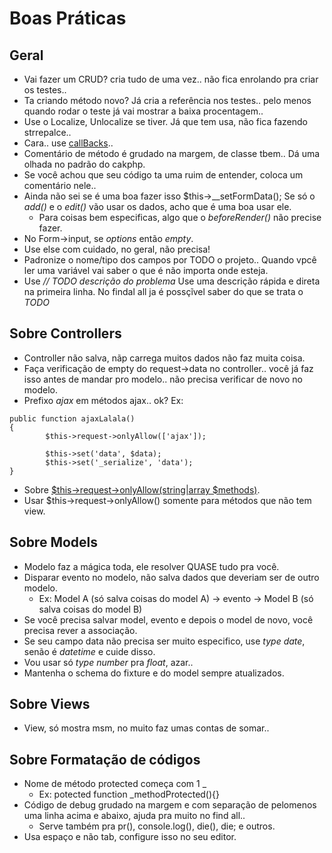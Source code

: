 Boas Práticas
==============

## Geral
* Vai fazer um CRUD? cria tudo de uma vez.. não fica enrolando pra criar os testes..
* Ta criando método novo? Já cria a referência nos testes.. pelo menos quando rodar o teste já vai mostrar a baixa procentagem..
* Use o Localize, Unlocalize se tiver. Já que tem usa, não fica fazendo strrepalce..
* Cara.. use [callBacks](http://book.cakephp.org/2.0/en/models/callback-methods.html)..
* Comentário de método é grudado na margem, de classe tbem.. Dá uma olhada no padrão do cakphp.
* Se você achou que seu código ta uma ruim de entender, coloca um comentário nele..
* Ainda não sei se é uma boa fazer isso $this->__setFormData(); Se só o *add()* e o *edit()* vão usar os dados, acho que é uma boa usar ele.
	*  Para coisas bem especificas, algo que o *beforeRender()* não precise fazer.
* No Form->input, se *options* então *empty*.
* Use else com cuidado, no geral, não precisa!
* Padronize o nome/tipo dos campos por TODO o projeto.. Quando vpcê ler uma variável vai saber o que é não importa onde esteja.
* Use *// TODO descrição do problema* Use uma descrição rápida e direta na primeira linha. No findal all ja é possçĩvel saber do que se trata o *TODO*

## Sobre Controllers
* Controller não salva, nãp carrega muitos dados não faz muita coisa.
* Faça verificação de empty do request->data no controller.. você já faz isso antes de mandar pro modelo.. não precisa verificar de novo no modelo.
* Prefixo *ajax* em métodos ajax.. ok?
    Ex:
```
public function ajaxLalala()
{
		$this->request->onlyAllow(['ajax']);

		$this->set('data', $data);
		$this->set('_serialize', 'data');
}
```
* Sobre [$this->request->onlyAllow(string|array $methods)](http://api.cakephp.org/2.4/class-CakeRequest.html#_onlyAllow).
* Usar $this->request->onlyAllow() somente para métodos que não tem view.

## Sobre Models
* Modelo faz a mágica toda, ele resolver QUASE tudo pra você.
* Disparar evento no modelo, não salva dados que deveriam ser de outro modelo.
	* Ex: Model A (só salva coisas do model A) -> evento -> Model B (só salva coisas do model B)
* Se você precisa salvar model, evento e depois o model de novo, você precisa rever a associação.
* Se seu campo data não precisa ser muito especifico, use *type date*, senão é *datetime* e cuide disso.
* Vou usar só *type number* pra *float*, azar..
* Mantenha o schema do fixture e do model sempre atualizados.

## Sobre Views
* View, só mostra msm, no muito faz umas contas de somar..

## Sobre Formatação de códigos
* Nome de método protected começa com 1 _
	* Ex: potected function _methodProtected(){}
* Código de debug grudado na margem e com separação de pelomenos uma linha acima e abaixo, ajuda pra muito no find all..
	*  Serve também pra pr(), console.log(), die(), die; e outros.
* Usa espaço e não tab, configure isso no seu editor.
